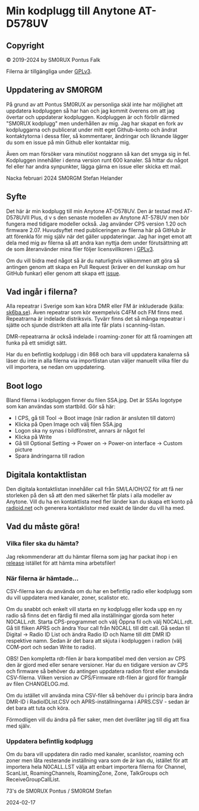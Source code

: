 # Min kodplugg till Anytone AT-D578UV

## Copyright

© 2019-2024 by SM0RUX Pontus Falk

Filerna är tillgängliga under [GPLv3](https://github.com/sm0rux/at-d578uv/blob/master/LICENSE).

## Uppdatering av SM0RGM 

På grund av att Pontus SM0RUX av personliga skäl inte har möjlighet att uppdatera kodpluggen så har han och jag kommit överens om att jag övertar och uppdaterar kodpluggen. Kodpluggen är och förblir därmed "SM0RUX kodplugg" men underhållen av mig. Jag har skapat en fork av kodpluggarna och publicerat under mitt eget Github-konto och ändrat kontaktytorna i dessa filer, så kommentarer, ändringar och liknande lägger du som en issue på min Github eller kontaktar mig.

Även om man försöker vara minutiöst noggrann så kan det smyga sig in fel. Kodpluggen innehåller i denna version runt 600 kanaler. Så hittar du något fel eller har andra synpunkter, lägga gärna en issue eller skicka ett mail. 

Nacka februari 2024
SM0RGM Stefan Helander

## Syfte

Det här är min kodplugg till min Anytone AT-D578UV. Den är testad med AT-D578UVII Plus, d v s den senaste modellen av Anytone AT-578UV men bör fungera med tidigare modeller också. Jag använder CPS version 1.20 och firmware 2.07. Huvudsyftet med publiceringen av filerna här på GitHub är att förenkla för mig själv när det gäller uppdateringar. Jag har inget emot att dela med mig av filerna så att andra kan nyttja dem under förutsättning att de som återanvänder mina filer följer licensvillkoren i [GPLv3](https://github.com/sm0rux/at-d578uv/blob/master/LICENSE).

Om du vill bidra med något så är du naturligtvis välkommen att göra så antingen genom att skapa en Pull Request (kräver en del kunskap om hur GitHub funkar) eller genom att skapa ett [issue](https://github.com/sm0rgm/at-d578uv/issues).

## Vad ingår i filerna?

Alla repeatrar i Sverige som kan köra DMR eller FM är inkluderade (källa: [sk6ba.se](https://sk6ba.se/repeater/karta/)). Även repeatrar som kör exempelvis C4FM och FM finns med. Repeatrarna är indelade distriksvis. Tyvärr finns det så många repeatrar i sjätte och sjunde distrikten att alla inte får plats i scanning-listan.

DMR-repeatrarna är också indelade i roaming-zoner för att få roamingen att funka på ett smidigt sätt.

Har du en befintlig kodplugg i din 868 och bara vill uppdatera kanalerna så läser du inte in alla filerna via importlistan utan väljer manuellt vilka filer du vill importera, se nedan om uppdatering.

## Boot logo

Bland filerna i kodpluggen finner du filen SSA.jpg. Det är SSAs logotype som kan användas som startbild. Gör så här:

* I CPS, gå till Tool -> Boot image (när radion är ansluten till datorn)
* Klicka på Open Image och välj filen SSA.jpg
* Logon ska ny synas i bildfönstret, annars är något fel
* Klicka på Write
* Gå till Optional Setting -> Power on -> Power-on interface -> Custom picture
* Spara ändringarna till radion

## Digitala kontaktlistan

Den digitala kontaktlistan innehåller call från SM/LA/OH/OZ för att få ner storleken på den så att den med säkerhet får plats i alla modeller av Anytone. Vill du ha en kontaktlista med fler länder kan du skapa ett konto på [radioid.net](https://radioid.net) och generera kontaklistor med exakt de länder du vill ha med.

## Vad du måste göra!

### Vilka filer ska du hämta?

Jag rekommenderar att du hämtar filerna som jag har packat ihop i en [release](https://github.com/sm0rgm/at-d578uv/releases) istället för att hämta mina arbetsfiler!

### När filerna är hämtade... 

CSV-filerna kan du använda om du har en befintlig radio eller kodplugg som du vill uppdatera med kanaler, zoner, scalistor etc. 

Om du snabbt och enkelt vill starta en ny kodplugg eller koda upp en ny radio så finns det en färdig fil med alla inställningar gjorda som heter N0CALL.rdt. Starta CPS-programmet och välj Öppna fil och välj N0CALL.rdt. Gå till fliken APRS och ändra Your call från N0CALL till ditt call. Gå sedan til Digital -> Radio ID List och ändra Radio ID och Name till ditt DMR ID respektive namn. Sedan är det bara att skjuta i kodpluggen i radion (välj COM-port och sedan Write to radio).

OBS! Den kompletta rdt-filen är bara kompatibel med den version av CPS den är gjord med eller senare versioner. Har du en tidigare version av CPS och firmware så behöver du antingen uppdatera radion först eller använda CSV-filerna. Vilken version av CPS/Firmware rdt-filen är gjord för framgår av filen CHANGELOG.md.

Om du istället vill använda mina CSV-filer så behöver du i princip bara ändra DMR-ID i RadioIDList.CSV och APRS-inställningarna i APRS.CSV - sedan är det bara att tuta och köra.

Förmodligen vill du ändra på fler saker, men det överlåter jag till dig att fixa med själv.

### Uppdatera befintlig kodplugg

Om du bara vill uppdatera din radio med kanaler, scanlistor, roaming och zoner men låta resterande inställning vara som de är kan du, istället för att importera hela N0CALL.LST välja att enbart importera filerna för Channel, ScanList, RoamingChannels, RoamingZone, Zone, TalkGroups och ReceiveGroupCallList. 

73's de SM0RUX Pontus / SM0RGM Stefan

2024-02-17
